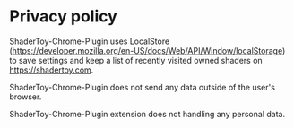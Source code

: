 # Privacy policy

ShaderToy-Chrome-Plugin uses LocalStore (https://developer.mozilla.org/en-US/docs/Web/API/Window/localStorage) to save settings and keep a list of recently visited owned shaders on https://shadertoy.com.

ShaderToy-Chrome-Plugin does not send any data outside of the user's browser.

ShaderToy-Chrome-Plugin extension does not handling any personal data.
